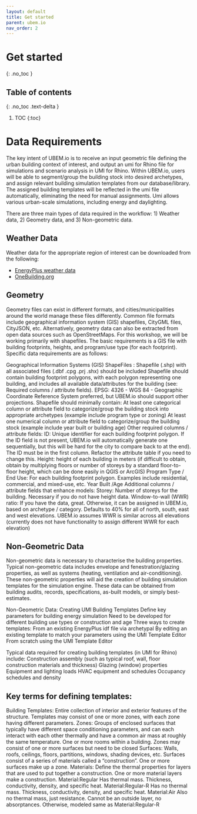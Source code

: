 ```yaml
---
layout: default
title: Get started
parent: ubem.io
nav_order: 2
---
```

# Get started
{: .no_toc }

## Table of contents
{: .no_toc .text-delta }

1. TOC
{:toc}

# Data Requirements
The key intent of UBEM.io is to receive an input geometric file defining the urban building context of interest, and output an umi for Rhino file for simulations and scenario analysis in UMI for Rhino. Within UBEM.io, users will be able to segment/group the building stock into desired archetypes, and assign relevant building simulation templates from our database/library. The assigned building templates will be reflected in the umi file automatically, eliminating the need for manual assignments. Umi allows various urban-scale simulations, including energy and daylighting.

There are three main types of data required in the workflow: 1) Weather data, 2) Geometry data, and 3) Non-geometric data.

## Weather Data
Weather data for the appropriate region of interest can be downloaded from the following:
- [EnergyPlus weather data](https://energyplus.net/weather)
- [OneBuilding.org](http://climate.onebuilding.org/)

## Geometry 
Geometry files can exist in different formats, and cities/municipalities around the world manage these files differently. Common file formats include geographical information system (GIS)  shapefiles, CityGML files, CityJSON, etc. Alternatively, geometry data can also be extracted from open data sources such as OpenStreetMaps. For this workshop, we will be working primarily with shapefiles. The basic requirements is a GIS file with building footprints, heights, and program/use type (for each footprint). Specific data requirements are as follows:

Geographical Information Systems (GIS) ShapeFiles :
Shapefile (.shp) with all associated files (.dbf .cpg .prj .shx) should be included
Shapefile should contain building footprint polygons, with each polygon representing one building, and includes all available data/attributes for the building (see: Required columns / attribute fields).
EPSG: 4326 - WGS 84 - Geographic Coordinate Reference System preferred, but UBEM.io should support other projections. 
Shapefile should minimally contain:
At least one categorical column or attribute field to categorize/group the building stock into appropriate archetypes (example include program type or zoning) 
At least one numerical column or attribute field to categorize/group the building stock (example include year built or building age)
Other required columns / attribute fields:
ID: Unique identifier for each building footprint polygon. If the ID field is not present, UBEM.io will automatically generate one sequentially, but this will be hard for the city to compare back to at the end). The ID must be in the first column. Refactor the attribute table if you need to change this. 
Height:  height of each building in meters (if difficult to obtain, obtain by multiplying floors or number of storeys by a standard floor-to-floor height, which can be done easily in QGIS or ArcGIS)
Program Type / End Use: For each building footprint polygon. Examples include residential, commercial, and mixed-use, etc.
Year Built /Age
Additional columns / attribute fields that enhance models:
Storey: Number of storeys for the building. Necessary if you do not have height data. 
Window-to-wall (WWR) ratio: If you have the data, great. Otherwise, it can be assigned in UBEM.io, based on archetype / category. Defaults to 40% for all of north, south, east and west elevations. UBEM.io assumes WWR is similar across all elevations (currently does not have functionality to assign different WWR for each elevation)

## Non-Geometric Data
Non-geometric data is necessary to characterise the building properties. Typical non-geometric data includes envelope and fenestration/glazing properties, as well as systems (heating, ventilation and air-conditioning). These non-geometric properties will aid the creation of building simulation templates for the simulation engine. These data can be obtained from building audits, records, specifications, as-built models, or simply best-estimates. 

Non-Geometric Data: Creating UMI Building Templates
Define key parameters for building energy simulation
Need to be developed for different building use types or construction and age
Three ways to create templates:
From an existing EnergyPlus idf file via archetypal 
By editing an existing template to match your parameters using the UMI Template Editor
From scratch using the UMI Template Editor

Typical data required for creating building templates (in UMI for Rhino) include: 
Construction assembly (such as typical roof, wall, floor construction materials and thickness) 
Glazing (window) properties
Equipment and lighting loads
HVAC equipment and schedules
Occupancy schedules and density

## Key terms for defining templates:

Building Templates:
Entire collection of interior and exterior features of the structure.
Templates may consist of one or more zones, with each zone having different parameters.
Zones:
Groups of enclosed surfaces that typically have different space conditioning parameters, and can each interact with each other thermally and have a common air mass at roughly the same temperature.
One or more rooms within a building.
Zones may consist of one or more surfaces but need to be closed
Surfaces:
Walls, roofs, ceilings, floors, partitions, windows, shading devices, etc.
Surfaces consist of a series of materials called a “construction”.
One or more surfaces make up a zone.
Materials:
Define the thermal properties for layers that are used to put together a construction.
One or more material layers make a construction.
Material:Regular
Has thermal mass.
Thickness, conductivity, density, and specific heat.
Material:Regular-R
Has no thermal mass.
Thickness, conductivity, density, and specific heat.
Material:Air
Also no thermal mass, just resistance.
Cannot be an outside layer, no absorptances.
Otherwise, modeled same as Material:Regular-R

[OneBuilding.org]: http://climate.onebuilding.org/

[EnergyPlus weather data]: https://energyplus.net/weather